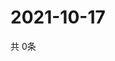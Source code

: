# 2021-10-17
  共 0条

  <!-- BEGIN -->
  <!-- 最后更新时间Sun Oct 17 2021 12:06:18 GMT+0000 (Coordinated Universal Time) -->
  
  <!-- END -->
  
  